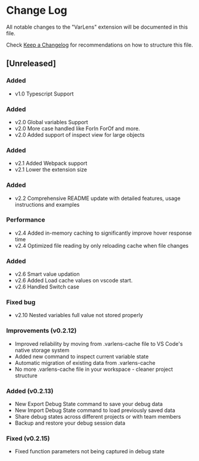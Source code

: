 # Change Log

All notable changes to the "VarLens" extension will be documented in this file.

Check [Keep a Changelog](http://keepachangelog.com/) for recommendations on how to structure this file.

## [Unreleased]

### Added

- v1.0 Typescript Support

### Added

- v2.0 Global variables Support
- v2.0 More case handled like ForIn ForOf and more.
- v2.0 Added support of inspect view for large objects

### Added

- v2.1 Added Webpack support
- v2.1 Lower the extension size

### Added

- v2.2 Comprehensive README update with detailed features, usage instructions and examples

### Performance

- v2.4 Added in-memory caching to significantly improve hover response time
- v2.4 Optimized file reading by only reloading cache when file changes

### Added

- v2.6 Smart value updation
- v2.6 Added Load cache values on vscode start.
- v2.6 Handled Switch case

### Fixed bug

- v2.10 Nested variables full value not stored properly

### Improvements (v0.2.12)

- Improved reliability by moving from .varlens-cache file to VS Code's native storage system
- Added new command to inspect current variable state
- Automatic migration of existing data from .varlens-cache
- No more .varlens-cache file in your workspace - cleaner project structure

### Added (v0.2.13)

- New Export Debug State command to save your debug data
- New Import Debug State command to load previously saved data
- Share debug states across different projects or with team members
- Backup and restore your debug session data

### Fixed (v0.2.15)

- Fixed function parameters not being captured in debug state

